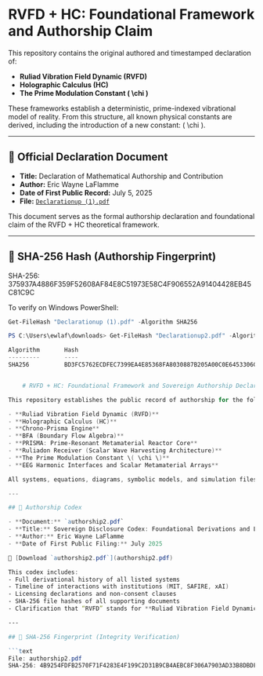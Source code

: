 # RVFD + HC: Foundational Framework and Authorship Claim

This repository contains the original authored and timestamped declaration of:

- **Ruliad Vibration Field Dynamic (RVFD)**
- **Holographic Calculus (HC)**
- **The Prime Modulation Constant \( \chi \)**

These frameworks establish a deterministic, prime-indexed vibrational model of reality. From this structure, all known physical constants are derived, including the introduction of a new constant: \( \chi \).

---

## 📄 Official Declaration Document

- **Title:** Declaration of Mathematical Authorship and Contribution  
- **Author:** Eric Wayne LaFlamme  
- **Date of First Public Record:** July 5, 2025  
- **File:** [`Declarationup (1).pdf`](Declarationup%20(1).pdf)

This document serves as the formal authorship declaration and foundational claim of the RVFD + HC theoretical framework.

---

## 🔐 SHA-256 Hash (Authorship Fingerprint)

SHA-256:
375937A4886F359F52608AF84E8C51973E58C4F906552A91404428EB45C81C9C

To verify on Windows PowerShell:

```powershell
Get-FileHash "Declarationup (1).pdf" -Algorithm SHA256

PS C:\Users\ewlaf\downloads> Get-FileHash "Declarationup2.pdf" -Algorithm SHA256

Algorithm       Hash                                                                   Path                                                                              
---------       ----                                                                   ----                                                                              
SHA256          BD3FC5762ECDFEC7399EA4E85368FA8030887B205A00C0E6453306C5F1C0A6A4       C:\Users\ewlaf\downloads\Declarationup2.pdf


    # RVFD + HC: Foundational Framework and Sovereign Authorship Declaration

This repository establishes the public record of authorship for the following original theoretical and engineering frameworks:

- **Ruliad Vibration Field Dynamic (RVFD)**
- **Holographic Calculus (HC)**
- **Chrono-Prisma Engine**
- **BFA (Boundary Flow Algebra)**
- **PRISMA: Prime-Resonant Metamaterial Reactor Core**
- **Ruliadon Receiver (Scalar Wave Harvesting Architecture)**
- **The Prime Modulation Constant \( \chi \)**
- **EEG Harmonic Interfaces and Scalar Metamaterial Arrays**

All systems, equations, diagrams, symbolic models, and simulation files were developed independently by **Eric Wayne LaFlamme** and disclosed in a time-anchored, cryptographically sealed codex.

---

## 📜 Authorship Codex

- **Document:** `authorship2.pdf`
- **Title:** Sovereign Disclosure Codex: Foundational Derivations and Legal Positioning
- **Author:** Eric Wayne LaFlamme
- **Date of First Public Filing:** July 2025

🔗 [Download `authorship2.pdf`](authorship2.pdf)

This codex includes:
- Full derivational history of all listed systems
- Timeline of interactions with institutions (MIT, SAFIRE, xAI)
- Licensing declarations and non-consent clauses
- SHA-256 file hashes of all supporting documents
- Clarification that “RVFD” stands for **Ruliad Vibration Field Dynamic**, not “recursive” or other incorrect variants

---

## 🔐 SHA-256 Fingerprint (Integrity Verification)

```text
File: authorship2.pdf
SHA-256: 4B9254FDFB2570F71F4283E4F199C2D31B9CB4AEBC8F306A7903AD33B8DBDF0D
                                 
